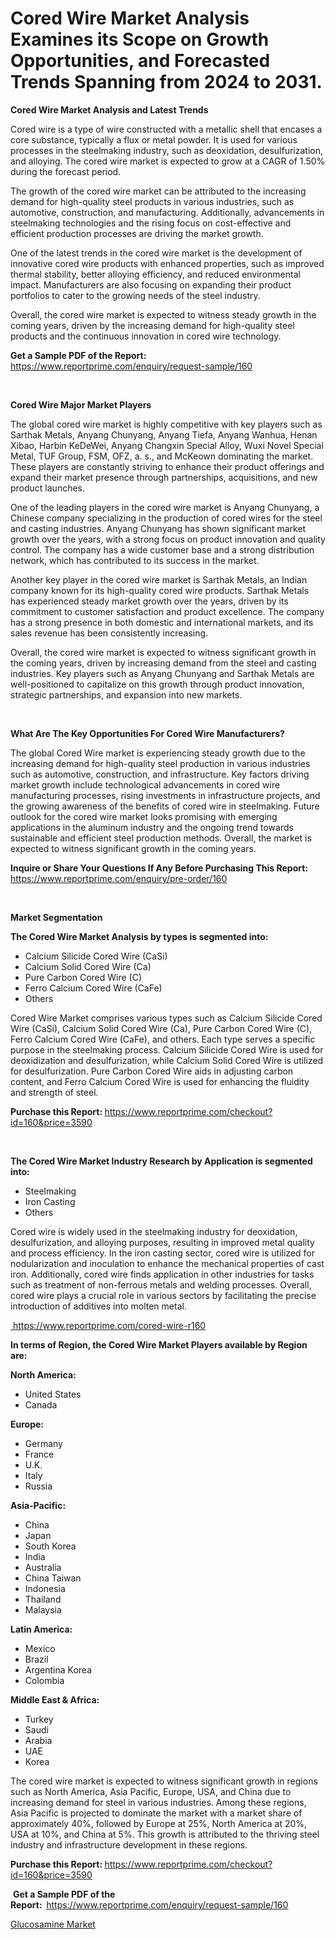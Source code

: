 <p><h1>Cored Wire Market Analysis Examines its Scope on Growth Opportunities, and Forecasted Trends Spanning from 2024 to 2031.</h1></p><p><strong>Cored Wire Market Analysis and Latest Trends</strong></p>
<p><p>Cored wire is a type of wire constructed with a metallic shell that encases a core substance, typically a flux or metal powder. It is used for various processes in the steelmaking industry, such as deoxidation, desulfurization, and alloying. The cored wire market is expected to grow at a CAGR of 1.50% during the forecast period. </p><p>The growth of the cored wire market can be attributed to the increasing demand for high-quality steel products in various industries, such as automotive, construction, and manufacturing. Additionally, advancements in steelmaking technologies and the rising focus on cost-effective and efficient production processes are driving the market growth.</p><p>One of the latest trends in the cored wire market is the development of innovative cored wire products with enhanced properties, such as improved thermal stability, better alloying efficiency, and reduced environmental impact. Manufacturers are also focusing on expanding their product portfolios to cater to the growing needs of the steel industry.</p><p>Overall, the cored wire market is expected to witness steady growth in the coming years, driven by the increasing demand for high-quality steel products and the continuous innovation in cored wire technology.</p></p>
<p><strong>Get a Sample PDF of the Report:&nbsp;</strong> <a href="https://www.reportprime.com/enquiry/request-sample/160">https://www.reportprime.com/enquiry/request-sample/160</a></p>
<p>&nbsp;</p>
<p><strong>Cored Wire Major Market Players</strong></p>
<p><p>The global cored wire market is highly competitive with key players such as Sarthak Metals, Anyang Chunyang, Anyang Tiefa, Anyang Wanhua, Henan Xibao, Harbin KeDeWei, Anyang Changxin Special Alloy, Wuxi Novel Special Metal, TUF Group, FSM, OFZ, a. s., and McKeown dominating the market. These players are constantly striving to enhance their product offerings and expand their market presence through partnerships, acquisitions, and new product launches.</p><p>One of the leading players in the cored wire market is Anyang Chunyang, a Chinese company specializing in the production of cored wires for the steel and casting industries. Anyang Chunyang has shown significant market growth over the years, with a strong focus on product innovation and quality control. The company has a wide customer base and a strong distribution network, which has contributed to its success in the market.</p><p>Another key player in the cored wire market is Sarthak Metals, an Indian company known for its high-quality cored wire products. Sarthak Metals has experienced steady market growth over the years, driven by its commitment to customer satisfaction and product excellence. The company has a strong presence in both domestic and international markets, and its sales revenue has been consistently increasing.</p><p>Overall, the cored wire market is expected to witness significant growth in the coming years, driven by increasing demand from the steel and casting industries. Key players such as Anyang Chunyang and Sarthak Metals are well-positioned to capitalize on this growth through product innovation, strategic partnerships, and expansion into new markets.</p></p>
<p>&nbsp;</p>
<p><strong>What Are The Key Opportunities For Cored Wire Manufacturers?</strong></p>
<p><p>The global Cored Wire market is experiencing steady growth due to the increasing demand for high-quality steel production in various industries such as automotive, construction, and infrastructure. Key factors driving market growth include technological advancements in cored wire manufacturing processes, rising investments in infrastructure projects, and the growing awareness of the benefits of cored wire in steelmaking. Future outlook for the cored wire market looks promising with emerging applications in the aluminum industry and the ongoing trend towards sustainable and efficient steel production methods. Overall, the market is expected to witness significant growth in the coming years.</p></p>
<p><strong>Inquire or Share Your Questions If Any Before Purchasing This Report:</strong> <a href="https://www.reportprime.com/enquiry/pre-order/160">https://www.reportprime.com/enquiry/pre-order/160</a></p>
<p>&nbsp;</p>
<p><strong>Market Segmentation</strong></p>
<p><strong>The Cored Wire Market Analysis by types is segmented into:</strong></p>
<p><ul><li>Calcium Silicide Cored Wire (CaSi)</li><li>Calcium Solid Cored Wire (Ca)</li><li>Pure Carbon Cored Wire (C)</li><li>Ferro Calcium Cored Wire (CaFe)</li><li>Others</li></ul></p>
<p><p>Cored Wire Market comprises various types such as Calcium Silicide Cored Wire (CaSi), Calcium Solid Cored Wire (Ca), Pure Carbon Cored Wire (C), Ferro Calcium Cored Wire (CaFe), and others. Each type serves a specific purpose in the steelmaking process. Calcium Silicide Cored Wire is used for deoxidization and desulfurization, while Calcium Solid Cored Wire is utilized for desulfurization. Pure Carbon Cored Wire aids in adjusting carbon content, and Ferro Calcium Cored Wire is used for enhancing the fluidity and strength of steel.</p></p>
<p><strong>Purchase this Report:&nbsp;</strong><a href="https://www.reportprime.com/checkout?id=160&price=3590">https://www.reportprime.com/checkout?id=160&price=3590</a></p>
<p>&nbsp;</p>
<p><strong>The Cored Wire Market Industry Research by Application is segmented into:</strong></p>
<p><ul><li>Steelmaking</li><li>Iron Casting</li><li>Others</li></ul></p>
<p><p>Cored wire is widely used in the steelmaking industry for deoxidation, desulfurization, and alloying purposes, resulting in improved metal quality and process efficiency. In the iron casting sector, cored wire is utilized for nodularization and inoculation to enhance the mechanical properties of cast iron. Additionally, cored wire finds application in other industries for tasks such as treatment of non-ferrous metals and welding processes. Overall, cored wire plays a crucial role in various sectors by facilitating the precise introduction of additives into molten metal.</p></p>
<p><a href="https://www.reportprime.com/cored-wire-r160">&nbsp;https://www.reportprime.com/cored-wire-r160</a></p>
<p><strong>In terms of Region, the Cored Wire Market Players available by Region are:</strong></p>
<p>
    <p> <strong> North America: </strong>
        <ul>
            <li>United States</li>
            <li>Canada</li>
        </ul>
        </p> 
    <p> <strong> Europe: </strong>
        <ul>
            <li>Germany</li>
            <li>France</li>
            <li>U.K.</li>
            <li>Italy</li>
            <li>Russia</li>
        </ul>
        </p> 
    <p> <strong> Asia-Pacific: </strong>
        <ul>
            <li>China</li>
            <li>Japan</li>
            <li>South Korea</li>
            <li>India</li>
            <li>Australia</li>
            <li>China Taiwan</li>
            <li>Indonesia</li>
            <li>Thailand</li>
            <li>Malaysia</li>
        </ul>
        </p> 
    <p> <strong> Latin America: </strong>
        <ul>
            <li>Mexico</li>
            <li>Brazil</li>
            <li>Argentina Korea</li>
            <li>Colombia</li>
        </ul>
        </p> 
    <p> <strong> Middle East & Africa: </strong>
        <ul>
            <li>Turkey</li>
            <li>Saudi</li>
            <li>Arabia</li>
            <li>UAE</li>
            <li>Korea</li>
        </ul>
    </p>
    </p>
<p><p>The cored wire market is expected to witness significant growth in regions such as North America, Asia Pacific, Europe, USA, and China due to increasing demand for steel in various industries. Among these regions, Asia Pacific is projected to dominate the market with a market share of approximately 40%, followed by Europe at 25%, North America at 20%, USA at 10%, and China at 5%. This growth is attributed to the thriving steel industry and infrastructure development in these regions.</p></p>
<p><strong>Purchase this Report: </strong><a href="https://www.reportprime.com/checkout?id=160&price=3590">https://www.reportprime.com/checkout?id=160&price=3590</a></p>
<p>&nbsp;<strong>Get a Sample PDF of the Report:&nbsp;&nbsp;</strong><a href="https://www.reportprime.com/enquiry/request-sample/160">https://www.reportprime.com/enquiry/request-sample/160</a></p>
<p><strong></strong></p>
<p><p><a href="https://github.com/widyafarer/Market-Research-Report-List-1/blob/main/glucosamine-market.md">Glucosamine Market</a></p></p>